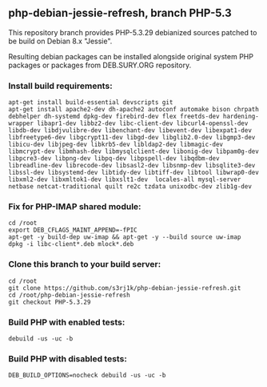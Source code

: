 ## php-debian-jessie-refresh, branch PHP-5.3

This repository branch provides PHP-5.3.29 debianized sources patched to be build on Debian 8.x "Jessie".

Resulting debian packages can be installed alongside original system PHP packages or packages from DEB.SURY.ORG repository.

### Install build requirements:

```
apt-get install build-essential devscripts git
apt-get install apache2-dev dh-apache2 autoconf automake bison chrpath debhelper dh-systemd dpkg-dev firebird-dev flex freetds-dev hardening-wrapper libapr1-dev libbz2-dev libc-client-dev libcurl4-openssl-dev libdb-dev libdjvulibre-dev libenchant-dev libevent-dev libexpat1-dev libfreetype6-dev libgcrypt11-dev libgd-dev libglib2.0-dev libgmp3-dev libicu-dev libjpeg-dev libkrb5-dev libldap2-dev libmagic-dev libmcrypt-dev libmhash-dev libmysqlclient-dev libonig-dev libpam0g-dev libpcre3-dev libpng-dev libpq-dev libpspell-dev libqdbm-dev  libreadline-dev librecode-dev libsasl2-dev libsnmp-dev libsqlite3-dev libssl-dev libsystemd-dev libtidy-dev libtiff-dev libtool libwrap0-dev libxml2-dev libxmltok1-dev libxslt1-dev  locales-all mysql-server netbase netcat-traditional quilt re2c tzdata unixodbc-dev zlib1g-dev
```

### Fix for PHP-IMAP shared module:

```
cd /root
export DEB_CFLAGS_MAINT_APPEND=-fPIC
apt-get -y build-dep uw-imap && apt-get -y --build source uw-imap
dpkg -i libc-client*.deb mlock*.deb
```

### Clone this branch to your build server:

```
cd /root
git clone https://github.com/s3rj1k/php-debian-jessie-refresh.git
cd /root/php-debian-jessie-refresh
git checkout PHP-5.3.29
```

### Build PHP with enabled tests:

```
debuild -us -uc -b
```

### Build PHP with disabled tests:

```
DEB_BUILD_OPTIONS=nocheck debuild -us -uc -b
```
